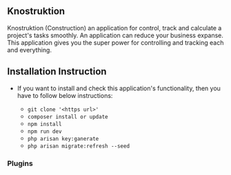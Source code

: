 ## Knostruktion
Knostruktion (Construction) an application for control, track and calculate a project's tasks 
smoothly. An application can reduce your business expanse. This application 
gives you the super power for controlling and tracking each and everything.
## Installation Instruction
- If you want to install and check this application's functionality,
then you have to follow below instructions:

  - `git clone '<https url>'`
  - `composer install or update`
  - `npm install`
  - `npm run dev`
  - `php arisan key:ganerate`
  - `php arisan migrate:refresh --seed`
### Plugins

